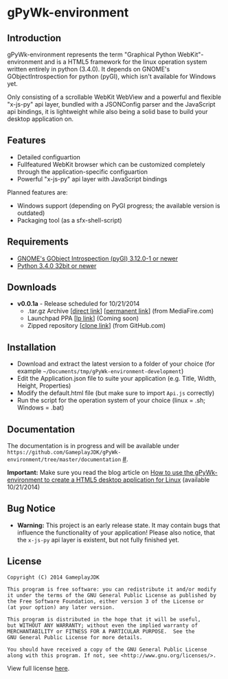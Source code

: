 # gPyWk-environment

## Introduction

gPyWk-environment represents the term "Graphical Python WebKit"-environment and is a HTML5 framework for the linux operation system written entirely in python (3.4.0). It depends on GNOME's GObjectIntrospection for python (pyGI), which isn't available for Windows yet.

Only consisting of a scrollable WebKit WebView and a powerful and flexible "x-js-py" api layer, bundled with a JSONConfig parser and the JavaScript api bindings, it is lightweight while also being a solid base to build your desktop application on.

## Features

* Detailed configuartion
* Fullfeatured WebKit browser which can be customized completely through the application-specific configuartion
* Powerful "x-js-py" api layer with JavaScript bindings

Planned features are:

* Windows support (depending on PyGI progress; the available version is outdated)
* Packaging tool (as a sfx-shell-script)

## Requirements

* [GNOME's GObject Introspection (pyGI) 3.12.0-1 or newer](https://wiki.gnome.org/Projects/PyGObject/)
* [Python 3.4.0 32bit or newer](https://www.python.org/download/releases/3.4.0/)

## Downloads

* **v0.0.1a** - Release scheduled for 10/21/2014
  * .tar.gz Archive [[direct link](http://download950.mediafire.com/g9y5kf2y4uig/5svho5zn8b1md97/gPyWk-environment-v0.0.1a.tar.gz)] [[permanent link](http://www.mediafire.com/download/5svho5zn8b1md97/gPyWk-environment-v0.0.1a.tar.gz)] (from MediaFire.com)
  * Launchpad PPA [[lp link](../..)] (Coming soon)
  * Zipped repository [[clone link](https://github.com/GameplayJDK/gPyWk-environment/archive/master.zip)] (from GitHub.com)

## Installation

* Download and extract the latest version to a folder of your choice (for example `~/Documents/tmp/gPyWk-environment-development`)
* Edit the Application.json file to suite your application (e.g. Title, Width, Height, Properties)
* Modify the default.html file (but make sure to import `Api.js` correctly)
* Run the script for the operation system of your choice (linux = .sh; Windows = .bat)

## Documentation

The documentation is in progress and will be available under `https://github.com/GameplayJDK/gPyWk-environment/tree/master/documentation` [#](https://github.com/GameplayJDK/gPyWk-environment/tree/master/documentation).

**Important:** Make sure you read the blog article on [How to use the gPyWk-environment to create a HTML5 desktop application for Linux](http://gameplayjdk.wordpress.com/2014/10/21/how-to-use-gpywk-environment-to-create-a-html5-desktop-application-for-linux-21-10-2014/) (available 10/21/2014)

## Bug Notice

* **Warning:** This project is an early release state. It may contain bugs that influence the functionality of your application! Please also notice, that the `x-js-py` api layer is existent, but not fully finished yet.

## License

```
Copyright (C) 2014 GameplayJDK

This program is free software: you can redistribute it and/or modify
it under the terms of the GNU General Public License as published by
the Free Software Foundation, either version 3 of the License or
(at your option) any later version.

This program is distributed in the hope that it will be useful,
but WITHOUT ANY WARRANTY; without even the implied warranty of
MERCHANTABILITY or FITNESS FOR A PARTICULAR PURPOSE.  See the
GNU General Public License for more details.

You should have received a copy of the GNU General Public License
along with this program. If not, see <http://www.gnu.org/licenses/>.
```
View full license [here](http://www.gnu.org/license/gpl.txt).
